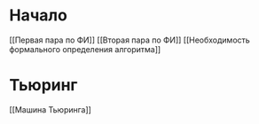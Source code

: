 # Начало
[[Первая пара по ФИ]]
[[Вторая пара по ФИ]]
[[Необходимость формального определения алгоритма]]
# Тьюринг
[[Машина Тьюринга]]